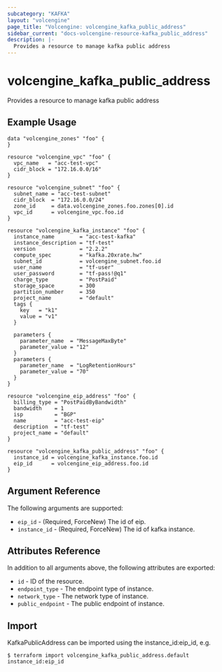 ```yaml
---
subcategory: "KAFKA"
layout: "volcengine"
page_title: "Volcengine: volcengine_kafka_public_address"
sidebar_current: "docs-volcengine-resource-kafka_public_address"
description: |-
  Provides a resource to manage kafka public address
---
```

# volcengine_kafka_public_address
Provides a resource to manage kafka public address
## Example Usage
```hcl
data "volcengine_zones" "foo" {
}

resource "volcengine_vpc" "foo" {
  vpc_name   = "acc-test-vpc"
  cidr_block = "172.16.0.0/16"
}

resource "volcengine_subnet" "foo" {
  subnet_name = "acc-test-subnet"
  cidr_block  = "172.16.0.0/24"
  zone_id     = data.volcengine_zones.foo.zones[0].id
  vpc_id      = volcengine_vpc.foo.id
}

resource "volcengine_kafka_instance" "foo" {
  instance_name        = "acc-test-kafka"
  instance_description = "tf-test"
  version              = "2.2.2"
  compute_spec         = "kafka.20xrate.hw"
  subnet_id            = volcengine_subnet.foo.id
  user_name            = "tf-user"
  user_password        = "tf-pass!@q1"
  charge_type          = "PostPaid"
  storage_space        = 300
  partition_number     = 350
  project_name         = "default"
  tags {
    key   = "k1"
    value = "v1"
  }

  parameters {
    parameter_name  = "MessageMaxByte"
    parameter_value = "12"
  }
  parameters {
    parameter_name  = "LogRetentionHours"
    parameter_value = "70"
  }
}

resource "volcengine_eip_address" "foo" {
  billing_type = "PostPaidByBandwidth"
  bandwidth    = 1
  isp          = "BGP"
  name         = "acc-test-eip"
  description  = "tf-test"
  project_name = "default"
}

resource "volcengine_kafka_public_address" "foo" {
  instance_id = volcengine_kafka_instance.foo.id
  eip_id      = volcengine_eip_address.foo.id
}
```
## Argument Reference
The following arguments are supported:
* `eip_id` - (Required, ForceNew) The id of eip.
* `instance_id` - (Required, ForceNew) The id of kafka instance.

## Attributes Reference
In addition to all arguments above, the following attributes are exported:
* `id` - ID of the resource.
* `endpoint_type` - The endpoint type of instance.
* `network_type` - The network type of instance.
* `public_endpoint` - The public endpoint of instance.


## Import
KafkaPublicAddress can be imported using the instance_id:eip_id, e.g.
```
$ terraform import volcengine_kafka_public_address.default instance_id:eip_id
```


